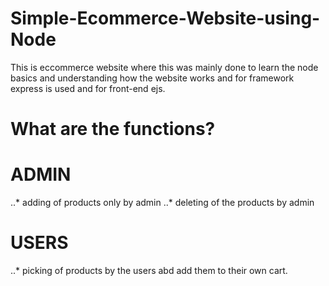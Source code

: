 # Simple-Ecommerce-Website-using-Node
 
This is eccommerce website where this was mainly done to learn the node basics and understanding how the website works and for framework express is used and for front-end ejs. 
 
# What are the functions?
  
  # ADMIN
  
  ..* adding of products only by admin
  ..* deleting of the products by admin
  
  
  # USERS
  
  ..* picking of products by the users abd add them to their own cart.
  
  
  
  
  
  
